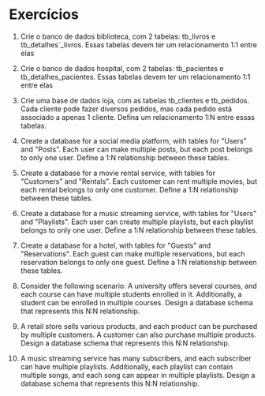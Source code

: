 # Exercícios

1. Crie o banco de dados biblioteca, com 2 tabelas: tb_livros e tb_detalhes`_livros. Essas tabelas devem ter um relacionamento 1:1 entre elas
2. Crie o banco de dados hospital, com 2 tabelas: tb_pacientes e tb_detalhes_pacientes. Essas tabelas devem ter um relacionamento 1:1 entre elas

3.  Crie uma base de dados loja, com as tabelas tb_clientes e tb_pedidos. Cada cliente pode fazer diversos pedidos, mas cada pedido está associado a apenas 1 cliente. Defina um relacionamento 1:N entre essas tabelas.
4.  Create a database for a social media platform, with tables for "Users" and "Posts". Each user can make multiple posts, but each post belongs to only one user. Define a 1:N relationship between these tables.
5.  Create a database for a movie rental service, with tables for "Customers" and "Rentals". Each customer can rent multiple movies, but each rental belongs to only one customer. Define a 1:N relationship between these tables.
6.  Create a database for a music streaming service, with tables for "Users" and "Playlists". Each user can create multiple playlists, but each playlist belongs to only one user. Define a 1:N relationship between these tables.
7.  Create a database for a hotel, with tables for "Guests" and "Reservations". Each guest can make multiple reservations, but each reservation belongs to only one guest. Define a 1:N relationship between these tables.

8.  Consider the following scenario: A university offers several courses, and each course can have multiple students enrolled in it. Additionally, a student can be enrolled in multiple courses. Design a database schema that represents this N:N relationship.
9.  A retail store sells various products, and each product can be purchased by multiple customers. A customer can also purchase multiple products. Design a database schema that represents this N:N relationship.
10. A music streaming service has many subscribers, and each subscriber can have multiple playlists. Additionally, each playlist can contain multiple songs, and each song can appear in multiple playlists. Design a database schema that represents this N:N relationship.